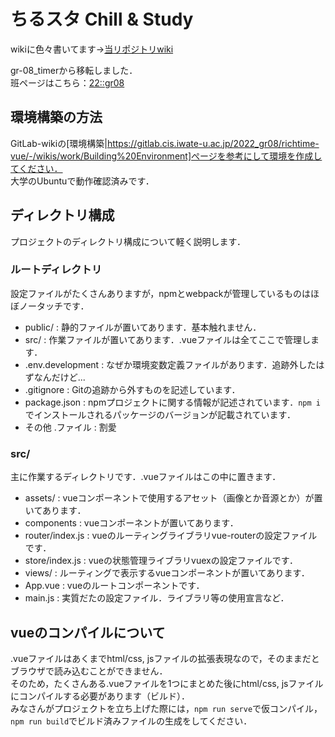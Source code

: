 # ちるスタ Chill & Study
wikiに色々書いてます→[当リポジトリwiki](https://gitlab.cis.iwate-u.ac.jp/2022_gr08/richtime-vue/-/wikis/home)

gr-08_timerから移転しました．  
班ページはこちら：[22::gr08](http://wiki.cis.iwate-u.ac.jp/~wiki/csd/group.cgi/2022/?p=22%3A%3Agr08)


## 環境構築の方法
GitLab-wikiの[環境構築|https://gitlab.cis.iwate-u.ac.jp/2022_gr08/richtime-vue/-/wikis/work/Building%20Environment]ぺージを参考にして環境を作成してください．  
大学のUbuntuで動作確認済みです．  

## ディレクトリ構成
プロジェクトのディレクトリ構成について軽く説明します．  

### ルートディレクトリ
設定ファイルがたくさんありますが，npmとwebpackが管理しているものはほぼノータッチです．  
- public/ : 静的ファイルが置いてあります．基本触れません．
- src/ : 作業ファイルが置いてあります．.vueファイルは全てここで管理します．  
- .env.development : なぜか環境変数定義ファイルがあります．追跡外したはずなんだけど...  
- .gitignore : Gitの追跡から外すものを記述しています．  
- package.json : npmプロジェクトに関する情報が記述されています．`npm i`でインストールされるパッケージのバージョンが記載されています．
- その他 .ファイル : 割愛

### src/
主に作業するディレクトリです．.vueファイルはこの中に置きます．
- assets/ : vueコンポーネントで使用するアセット（画像とか音源とか）が置いてあります．  
- components : vueコンポーネントが置いてあります．
- router/index.js : vueのルーティングライブラリvue-routerの設定ファイルです．
- store/index.js : vueの状態管理ライブラリvuexの設定ファイルです．
- views/ : ルーティングで表示するvueコンポーネントが置いてあります．
- App.vue : vueのルートコンポーネントです．
- main.js : 実質だたの設定ファイル．ライブラリ等の使用宣言など．

## vueのコンパイルについて
.vueファイルはあくまでhtml/css, jsファイルの拡張表現なので，そのままだとブラウザで読み込むことができません．  
そのため，たくさんある.vueファイルを1つにまとめた後にhtml/css, jsファイルにコンパイルする必要があります（ビルド）．  
みなさんがプロジェクトを立ち上げた際には，`npm run serve`で仮コンパイル，`npm run build`でビルド済みファイルの生成をしてください．
